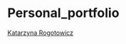 # Personal_portfolio 
[Katarzyna Rogotowicz](https://github.com/katarzynarogotowicz/Personal_portfolio)
